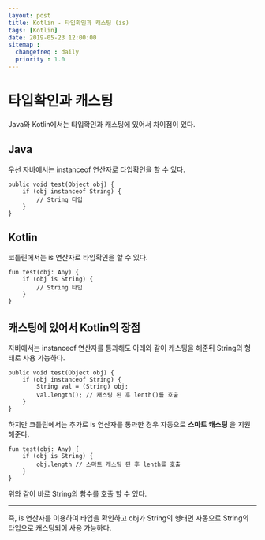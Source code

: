 ```yaml
---
layout: post
title: Kotlin - 타입확인과 캐스팅 (is)
tags: [Kotlin]
date: 2019-05-23 12:00:00
sitemap :
  changefreq : daily
  priority : 1.0
---
```

# 타입확인과 캐스팅
Java와 Kotlin에서는 타입확인과 캐스팅에 있어서 차이점이 있다.

## Java
우선 자바에서는 instanceof 연산자로 타입확인을 할 수 있다.

    public void test(Object obj) {
        if (obj instanceof String) {
            // String 타입
        }
    }

## Kotlin
코틀린에서는 is 연산자로 타입확인을 할 수 있다.

    fun test(obj: Any) {
        if (obj is String) {
            // String 타입
        }
    }

## 캐스팅에 있어서 Kotlin의 장점
자바에서는 instanceof 연산자를 통과해도 아래와 같이 캐스팅을 해준뒤 String의 형태로 사용 가능하다.

    public void test(Object obj) {
        if (obj instanceof String) {
            String val = (String) obj;
            val.length(); // 캐스팅 된 후 lenth()를 호출
        }
    }

하지만 코틀린에서는 추가로 is 연산자를 통과한 경우 자동으로 **스마트 캐스팅** 을 지원해준다.

    fun test(obj: Any) {
        if (obj is String) {
            obj.length // 스마트 캐스팅 된 후 lenth를 호출
        }
    }

위와 같이 바로 String의 함수를 호출 할 수 있다.

---

즉, is 연산자를 이용하여 타입을 확인하고 obj가 String의 형태면 자동으로 String의 타입으로 캐스팅되어 사용 가능하다.
